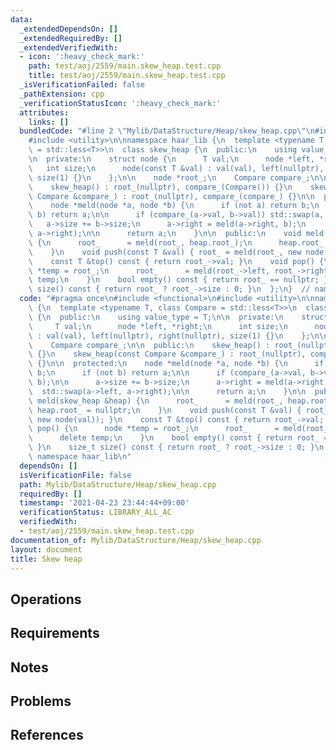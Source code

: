 ```yaml
---
data:
  _extendedDependsOn: []
  _extendedRequiredBy: []
  _extendedVerifiedWith:
  - icon: ':heavy_check_mark:'
    path: test/aoj/2559/main.skew_heap.test.cpp
    title: test/aoj/2559/main.skew_heap.test.cpp
  _isVerificationFailed: false
  _pathExtension: cpp
  _verificationStatusIcon: ':heavy_check_mark:'
  attributes:
    links: []
  bundledCode: "#line 2 \"Mylib/DataStructure/Heap/skew_heap.cpp\"\n#include <functional>\n\
    #include <utility>\n\nnamespace haar_lib {\n  template <typename T, class Compare\
    \ = std::less<T>>\n  class skew_heap {\n  public:\n    using value_type = T;\n\
    \n  private:\n    struct node {\n      T val;\n      node *left, *right;\n   \
    \   int size;\n      node(const T &val) : val(val), left(nullptr), right(nullptr),\
    \ size(1) {}\n    };\n\n    node *root_;\n    Compare compare_;\n\n  public:\n\
    \    skew_heap() : root_(nullptr), compare_(Compare()) {}\n    skew_heap(const\
    \ Compare &compare_) : root_(nullptr), compare_(compare_) {}\n\n  protected:\n\
    \    node *meld(node *a, node *b) {\n      if (not a) return b;\n      if (not\
    \ b) return a;\n\n      if (compare_(a->val, b->val)) std::swap(a, b);\n\n   \
    \   a->size += b->size;\n      a->right = meld(a->right, b);\n      std::swap(a->left,\
    \ a->right);\n\n      return a;\n    }\n\n  public:\n    void meld(skew_heap &heap)\
    \ {\n      root_      = meld(root_, heap.root_);\n      heap.root_ = nullptr;\n\
    \    }\n    void push(const T &val) { root_ = meld(root_, new node(val)); }\n\
    \    const T &top() const { return root_->val; }\n    void pop() {\n      node\
    \ *temp = root_;\n      root_      = meld(root_->left, root_->right);\n      delete\
    \ temp;\n    }\n    bool empty() const { return root_ == nullptr; }\n    size_t\
    \ size() const { return root_ ? root_->size : 0; }\n  };\n}  // namespace haar_lib\n"
  code: "#pragma once\n#include <functional>\n#include <utility>\n\nnamespace haar_lib\
    \ {\n  template <typename T, class Compare = std::less<T>>\n  class skew_heap\
    \ {\n  public:\n    using value_type = T;\n\n  private:\n    struct node {\n \
    \     T val;\n      node *left, *right;\n      int size;\n      node(const T &val)\
    \ : val(val), left(nullptr), right(nullptr), size(1) {}\n    };\n\n    node *root_;\n\
    \    Compare compare_;\n\n  public:\n    skew_heap() : root_(nullptr), compare_(Compare())\
    \ {}\n    skew_heap(const Compare &compare_) : root_(nullptr), compare_(compare_)\
    \ {}\n\n  protected:\n    node *meld(node *a, node *b) {\n      if (not a) return\
    \ b;\n      if (not b) return a;\n\n      if (compare_(a->val, b->val)) std::swap(a,\
    \ b);\n\n      a->size += b->size;\n      a->right = meld(a->right, b);\n    \
    \  std::swap(a->left, a->right);\n\n      return a;\n    }\n\n  public:\n    void\
    \ meld(skew_heap &heap) {\n      root_      = meld(root_, heap.root_);\n     \
    \ heap.root_ = nullptr;\n    }\n    void push(const T &val) { root_ = meld(root_,\
    \ new node(val)); }\n    const T &top() const { return root_->val; }\n    void\
    \ pop() {\n      node *temp = root_;\n      root_      = meld(root_->left, root_->right);\n\
    \      delete temp;\n    }\n    bool empty() const { return root_ == nullptr;\
    \ }\n    size_t size() const { return root_ ? root_->size : 0; }\n  };\n}  //\
    \ namespace haar_lib\n"
  dependsOn: []
  isVerificationFile: false
  path: Mylib/DataStructure/Heap/skew_heap.cpp
  requiredBy: []
  timestamp: '2021-04-23 23:44:44+09:00'
  verificationStatus: LIBRARY_ALL_AC
  verifiedWith:
  - test/aoj/2559/main.skew_heap.test.cpp
documentation_of: Mylib/DataStructure/Heap/skew_heap.cpp
layout: document
title: Skew heap
---
```


## Operations

## Requirements

## Notes

## Problems

## References
